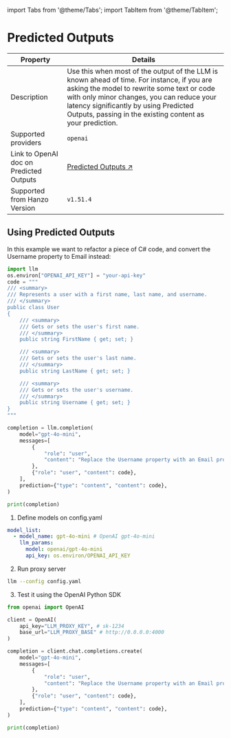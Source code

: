 import Tabs from '@theme/Tabs';
import TabItem from '@theme/TabItem';

# Predicted Outputs

| Property | Details |
|-------|-------|
| Description | Use this when most of the output of the LLM is known ahead of time. For instance, if you are asking the model to rewrite some text or code with only minor changes, you can reduce your latency significantly by using Predicted Outputs, passing in the existing content as your prediction. |
| Supported providers | `openai` |
| Link to OpenAI doc on Predicted Outputs | [Predicted Outputs ↗](https://platform.openai.com/docs/guides/latency-optimization#use-predicted-outputs) |
| Supported from Hanzo Version | `v1.51.4` |



## Using Predicted Outputs

<Tabs>
<TabItem label="Hanzo Python SDK" value="Python">

In this example we want to refactor a piece of C# code, and convert the Username property to Email instead:
```python
import llm
os.environ["OPENAI_API_KEY"] = "your-api-key"
code = """
/// <summary>
/// Represents a user with a first name, last name, and username.
/// </summary>
public class User
{
    /// <summary>
    /// Gets or sets the user's first name.
    /// </summary>
    public string FirstName { get; set; }

    /// <summary>
    /// Gets or sets the user's last name.
    /// </summary>
    public string LastName { get; set; }

    /// <summary>
    /// Gets or sets the user's username.
    /// </summary>
    public string Username { get; set; }
}
"""

completion = llm.completion(
    model="gpt-4o-mini",
    messages=[
        {
            "role": "user",
            "content": "Replace the Username property with an Email property. Respond only with code, and with no markdown formatting.",
        },
        {"role": "user", "content": code},
    ],
    prediction={"type": "content", "content": code},
)

print(completion)
```

</TabItem>
<TabItem label="Hanzo Proxy Server" value="proxy">

1. Define models on config.yaml

```yaml
model_list:
  - model_name: gpt-4o-mini # OpenAI gpt-4o-mini
    llm_params:
      model: openai/gpt-4o-mini
      api_key: os.environ/OPENAI_API_KEY 

```

2. Run proxy server

```bash
llm --config config.yaml
```

3. Test it using the OpenAI Python SDK


```python
from openai import OpenAI

client = OpenAI(
    api_key="LLM_PROXY_KEY", # sk-1234
    base_url="LLM_PROXY_BASE" # http://0.0.0.0:4000
)

completion = client.chat.completions.create(
    model="gpt-4o-mini",
    messages=[
        {
            "role": "user",
            "content": "Replace the Username property with an Email property. Respond only with code, and with no markdown formatting.",
        },
        {"role": "user", "content": code},
    ],
    prediction={"type": "content", "content": code},
)

print(completion)
```

</TabItem>
</Tabs>
